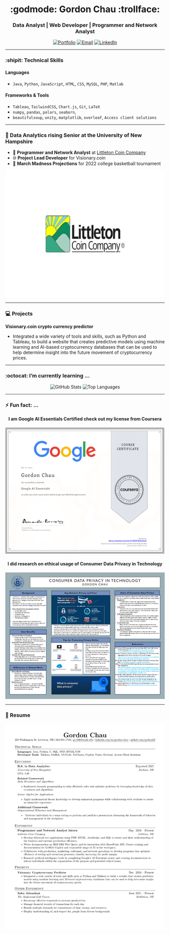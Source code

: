 <h1 align="center">:godmode:  Gordon Chau  :trollface:</h1>
<h3 align="center">Data Analyst | Web Developer | Programmer and Network Analyst</h3>
<p align="center">
  <a href="https://www.linkedin.com/in/gordon-chau1/" target="_blank"><img src="https://img.shields.io/badge/Portfolio-%23FF5722.svg?style=for-the-badge&logo=web&logoColor=white" alt="Portfolio"></a>
  <a href="mailto:gochau62@outlookcom"><img src="https://img.shields.io/badge/Email-%230078D7.svg?style=for-the-badge&logo=gmail&logoColor=white" alt="Email"></a>
  <a href="https://www.linkedin.com/in/gordon-chau1/" target="_blank"><img src="https://img.shields.io/badge/LinkedIn-%230A66C2.svg?style=for-the-badge&logo=linkedin&logoColor=white" alt="LinkedIn"></a>
</p>

---
### :shipit: Technical Skills  
#### **Languages**  
- `Java`, `Python`, `JavaScript`, `HTML`, `CSS`, `MySQL`, `PHP`, `Matlab`
#### **Frameworks & Tools**  
- `Tableau`, `TailwindCSS`, `Chart.js`, `Git`, `LaTeX`
- `numpy`, `pandas`, `polars`, `seaborn`,
- `beautifulsoup`, `unity`, `matplotlib`, `overleaf`, `Access client solutions`

---
### 🌟 Data Analytics rising Senior at the University of New Hampshire
- 🔧 **Programmer and Network Analyst** at [Littleton Coin Company](https://www.littletoncoin.com/shop)
- 🌐 **Project Lead Developer** for Visionary.coin
- 🏀  **March Madness Projections** for 2022 college basketball tournament
<img src="png/littletoncoin.png" alt="(LCC)" width="800" height="400">

---
### 💻 Projects  
**Visionary.coin crypto currency predictor**
- Integrated a wide variety of tools and skills, such as Python and Tableau, to build a website that creates predictive models using machine learning and AI-based cryptocurrency databases that can be used to help determine insight into the future movement of cryptocurrency prices.


---
### :octocat:  I’m currently learning ...
<p align="center">
  <img src="https://github-readme-stats.vercel.app/api?username=gochau62&show_icons=true&theme=tokyonight" alt="GitHub Stats" width="420" height="400" />
  <img src="https://github-readme-stats.vercel.app/api/top-langs/?username=gochau62&layout=compact&theme=tokyonight" alt="Top Languages" width="320" height="400"/>
</p>

---
### ⚡ Fun fact: ...
<h4 align="center">
  <stong>I am Google AI Essentials Certified check out my license from Coursera</stong>
</h4>
<p align="center">
<img src="png/Coursera.png" alt="Coursera License" width="600" height="400">
</p>

<h4 align="center">
  <stong>I did research on ethical usage of Consumer Data Privacy in Technology</stong>
</h4>
<p align="center">
<img src="png/consumer_data_privacy.png" alt="Consumer Data Privacy in Technology" width="600" height="400">
</p>

---
### 📒 Resume
![resume.png](png/resume.png)
